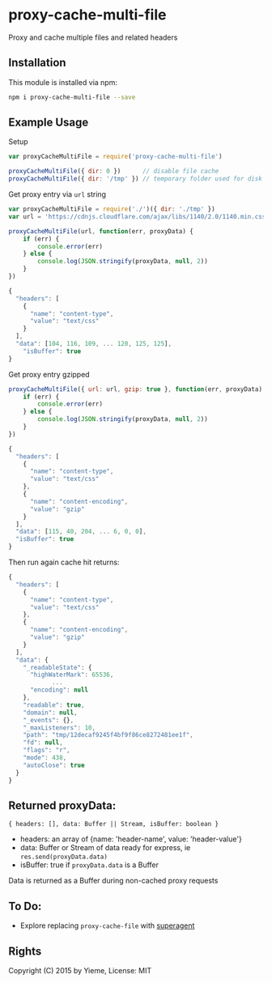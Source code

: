 # proxy-cache-multi-file

Proxy and cache multiple files and related headers

## Installation

This module is installed via npm:

```sh
npm i proxy-cache-multi-file --save
```

## Example Usage

Setup

```js
var proxyCacheMultiFile = require('proxy-cache-multi-file')

proxyCacheMultiFile({ dir: 0 })      // disable file cache
proxyCacheMultiFile({ dir: '/tmp' }) // temporary folder used for disk cache, default
```

Get proxy entry via ```url``` string

```js
var proxyCacheMultiFile = require('./')({ dir: './tmp' })
var url = 'https://cdnjs.cloudflare.com/ajax/libs/1140/2.0/1140.min.css'

proxyCacheMultiFile(url, function(err, proxyData) {
	if (err) {
		console.error(err)
	} else {
		console.log(JSON.stringify(proxyData, null, 2))
	}
})
```

```js
{
  "headers": [
    {
      "name": "content-type",
      "value": "text/css"
    }
  ],
  "data": [104, 116, 109, ... 120, 125, 125],
	"isBuffer": true
}
```


Get proxy entry gzipped

```js
proxyCacheMultiFile({ url: url, gzip: true }, function(err, proxyData) {
	if (err) {
		console.error(err)
	} else {
		console.log(JSON.stringify(proxyData, null, 2))
	}
})
```

```js
{
  "headers": [
    {
      "name": "content-type",
      "value": "text/css"
    },
    {
      "name": "content-encoding",
      "value": "gzip"
    }
  ],
  "data": [115, 40, 204, ... 6, 0, 0],
  "isBuffer": true
}
```

Then run again cache hit returns:

```js
{
  "headers": [
    {
      "name": "content-type",
      "value": "text/css"
    },
    {
      "name": "content-encoding",
      "value": "gzip"
    }
  ],
  "data": {
    "_readableState": {
      "highWaterMark": 65536,
			...
      "encoding": null
    },
    "readable": true,
    "domain": null,
    "_events": {},
    "_maxListeners": 10,
    "path": "tmp/12decaf9245f4bf9f86ce8272481ee1f",
    "fd": null,
    "flags": "r",
    "mode": 438,
    "autoClose": true
  }
}
```

## Returned proxyData:

```{ headers: [], data: Buffer || Stream, isBuffer: boolean }```

- headers: an array of {name: 'header-name', value: 'header-value'}
- data: Buffer or Stream of data ready for express, ie ```res.send(proxyData.data)```
- isBuffer: true if ```proxyData.data``` is a Buffer

Data is returned as a Buffer during non-cached proxy requests

## To Do:

- Explore replacing ```proxy-cache-file``` with [superagent](https://www.npmjs.com/package/superagent)

## Rights

Copyright (C) 2015 by Yieme, License: MIT
